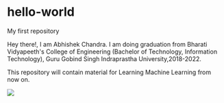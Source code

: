 # hello-world
My first repository

Hey there!, I am Abhishek Chandra.
I am doing graduation from Bharati Vidyapeeth's College of Engineering (Bachelor of Technology, Information Technology), Guru Gobind Singh Indraprastha University,2018-2022.


This repository will contain material for Learning Machine Learning from now on.

![](https://visitor-badge.glitch.me/badge?page_id=abhishekchandra2522k.hello-world)

